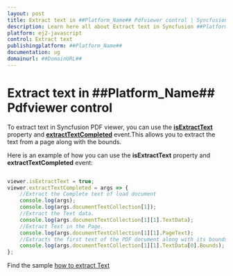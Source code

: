 ```yaml
---
layout: post
title: Extract text in ##Platform_Name## Pdfviewer control | Syncfusion
description: Learn here all about Extract text in Syncfusion ##Platform_Name## Pdfviewer control of Syncfusion Essential JS 2 and more.
platform: ej2-javascript
control: Extract text 
publishingplatform: ##Platform_Name##
documentation: ug
domainurl: ##DomainURL##
---
```


# Extract text in ##Platform_Name## Pdfviewer control

To extract text in Syncfusion PDF viewer, you can use the [**isExtractText**](https://helpej2.syncfusion.com/javascript/documentation/api/pdfviewer/#isextracttext) property and [**extractTextCompleted**](https://helpej2.syncfusion.com/javascript/documentation/api/pdfviewer/#extracttextcompleted) event.This allows you to extract the text from a page along with the bounds.

Here is an example of how you can use the **isExtractText** property and **extractTextCompleted** event:

```javascript

viewer.isExtractText = true;
viewer.extractTextCompleted = args => {
    //Extract the Complete text of load document
    console.log(args);
    console.log(args.documentTextCollection[1]);
    //Extract the Text data.
    console.log(args.documentTextCollection[1][1].TextData);
    //Extract Text in the Page.
    console.log(args.documentTextCollection[1][1].PageText);
    //Extracts the first text of the PDF document along with its bounds
    console.log(args.documentTextCollection[1][1].TextData[0].Bounds);
};

```

Find the sample [how to extract Text](https://stackblitz.com/edit/kzd4jd-dcser9?file=index.js)
